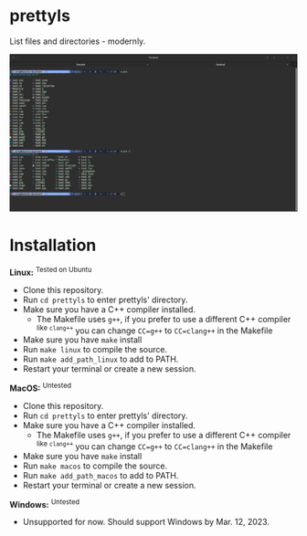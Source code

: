 # prettyls
List files and directories - modernly.

![](https://github.com/AregPrograms/prettyls/raw/main/.github/example-1.png)

# Installation
**Linux:** <sup>Tested on Ubuntu</sup>
- Clone this repository.
- Run `cd prettyls` to enter prettyls' directory.
- Make sure you have a C++ compiler installed.
	- The Makefile uses `g++`, if you prefer to use a different C++ compiler <sup>like `clang++`</sup> you can change `CC=g++` to `CC=clang++` in the Makefile
- Make sure you have `make` install
- Run `make linux` to compile the source.
- Run `make add_path_linux` to add to PATH.
- Restart your terminal or create a new session.

**MacOS:** <sup>Untested</sup>
- Clone this repository.
- Run `cd prettyls` to enter prettyls' directory.
- Make sure you have a C++ compiler installed.
	- The Makefile uses `g++`, if you prefer to use a different C++ compiler <sup>like `clang++`</sup> you can change `CC=g++` to `CC=clang++` in the Makefile
- Make sure you have `make` install
- Run `make macos` to compile the source.
- Run `make add_path_macos` to add to PATH.
- Restart your terminal or create a new session.

**Windows:** <sup>Untested</sup>
- Unsupported for now. Should support Windows by Mar. 12, 2023.
